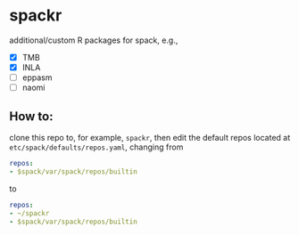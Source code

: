# spackr
additional/custom R packages for spack, e.g., 

- [x] TMB
- [x] INLA
- [ ] eppasm
- [ ] naomi

## How to:

clone this repo to, for example, `spackr`, then edit the default repos 
located at
`etc/spack/defaults/repos.yaml`, changing from

```yaml
repos:
- $spack/var/spack/repos/builtin
```

to

```yaml
repos:
- ~/spackr
- $spack/var/spack/repos/builtin
```

